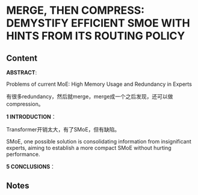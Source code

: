 # MERGE, THEN COMPRESS: DEMYSTIFY EFFICIENT SMOE WITH HINTS FROM ITS ROUTING POLICY

## Content

**ABSTRACT**:

Problems of current MoE: High Memory Usage and Redundancy in Experts

有很多redundancy，然后就merge，merge成一个之后发现，还可以做compression。

**1 INTRODUCTION**：

Transformer开销太大，有了SMoE，但有缺陷。

SMoE, one possible solution is consolidating information from insignificant experts, aiming to establish a more compact SMoE without hurting performance.

**5 CONCLUSIONS**：



## Notes